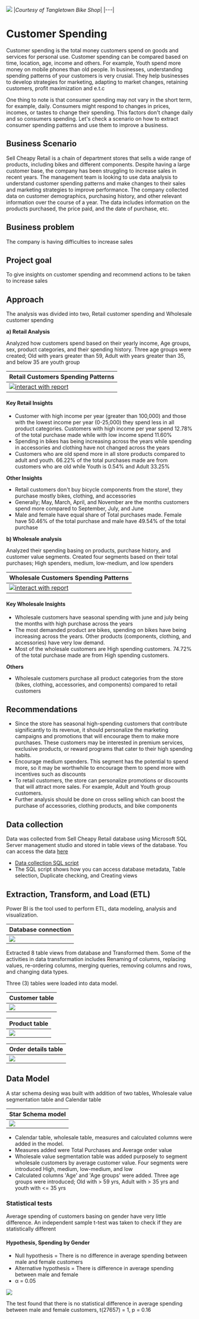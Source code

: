 ![](maininterior.jpg)
|_Courtesy of Tangletown Bike Shop_|
|---|
# Customer Spending 
Customer spending is the total money customers spend on goods and services for personal use. Customer spending can be compared based on time, location, age, income and others. For example, Youth spend more money on mobile phones than old people. In businesses, understanding spending patterns of your customers is very crusial. They help businesses to develop strategies for marketing, adapting to market changes, retaining customers, profit maximization and e.t.c

One thing to note is that consumer spending may not vary in the short term, for example, daily. Consumers might respond to changes in prices, incomes, or tastes to change their spending. This factors don't change daily and so consumers spending. Let's check a scenario on how to extract consumer spending patterns and use them to improve a business.

## Business Scenario
Sell Cheapy Retail is a chain of department stores that sells a wide range of products, including bikes and different components. Despite having a large customer base, the company has been struggling to increase sales in recent years. The management team is looking to use data analysis to understand customer spending patterns and make changes to their sales and marketing strategies to improve performance. The company collected data on customer demographics, purchasing history, and other relevant information over the course of a year. The data includes information on the products purchased, the price paid, and the date of purchase, etc.

## Business problem
The company is having difficulties to increase sales

## Project goal
To give insights on customer spending and recommend actions to be taken to increase sales

## Approach
The analysis was divided into two, Retail customer spending and Wholesale customer spending


**a) Retail Analysis**

Analyzed how customers spend based on their yearly income, Age groups, sex, product categories, and their spending history.
Three age groups were created; Old with years greater than 59, Adult with years greater than 35, and below 35 are youth group

|Retail Customers Spending Patterns|
|---|
|[![interact with report](retail_report.jpg)](https://app.powerbi.com/view?r=eyJrIjoiMDc3OWVmZWYtMjdmZi00YjM3LWI3NjMtNjA0YjU1ZjJlOGM5IiwidCI6Ijc5M2EyYzE5LTY4N2ItNGJmOS05ZTBlLWJkOTU3YmE3ZDgxMyJ9)|


#### Key Retail Insights
* Customer with high income per year (greater than 100,000) and those with the lowest income per year (0-25,000) they spend less in all product categories. Customers with high income per year spend 12.78% of the total purchase made while with low income spend 11.60%
* Spending in bikes has being increasing across the years while spending in accessories and clothing have not changed across the years
* Customers who are old spend more in all store products compared to adult and youth. 66.22% of the total purchases made are from customers who are old while Youth is 0.54% and Adult 33.25%

**Other Insights**
* Retail customers don't buy bicycle components from the store!, they purchase mostly bikes, clothing, and accessories
* Generally; May, March, April, and November are the months customers spend more compared to September, July, and June  
* Male and female have equal share of Total purchases made. Female have 50.46% of the total purchase and male have 49.54% of the total purchase 

**b) Wholesale analysis**

Analyzed their spending basing on products, purchase history, and customer value segments. Created four segments based on their total purchases; High spenders, medium, low-medium, and low spenders

|Wholesale Customers Spending Patterns|
|---|
|[![interact with report](wholesale_report.jpg)](https://app.powerbi.com/view?r=eyJrIjoiMDc3OWVmZWYtMjdmZi00YjM3LWI3NjMtNjA0YjU1ZjJlOGM5IiwidCI6Ijc5M2EyYzE5LTY4N2ItNGJmOS05ZTBlLWJkOTU3YmE3ZDgxMyJ9)|

#### Key Wholesale Insights
* Wholesale customers have seasonal spending with june and july being the months with high purchase across the years  
* The most demanded product are bikes, spending on bikes have being increasing across the years. Other products (components, clothing, and accessories) have very low demand.
* Most of the wholesale customers are High spending customers. 74.72% of the total purchase made are from High spending customers.

**Others**
* Wholesale customers purchase all product categories from the store (bikes, clothing, accessories, and components) compared to retail customers

## Recommendations
* Since the store has seasonal high-spending customers that contribute significantly to its revenue, it should personalize the marketing campaigns and promotions that will encourage them to make more purchases. These customers may be interested in premium services, exclusive products, or reward programs that cater to their high spending habits.
* Encourage medium spenders. This segment has the potential to spend more, so it may be worthwhile to encourage them to spend more with incentives such as discounts
* To retail customers, the store can personalize promotions or discounts that will attract more sales. For example, Adult and Youth group customers.
* Further analysis should be done on cross selling which can boost the purchase of accessories, clothing products, and bike components

## Data collection
Data was collected from Sell Cheapy Retail database using Microsoft SQL Server management studio and stored in table views of the database.
You can access the data [here](https://techcommunity.microsoft.com/t5/educator-developer-blog/data-analysis-challenge-analyze-customer-spending-pattern/ba-p/3719590?WT.mc_id=academic-86947-ooyinbooke)
* [Data collection SQL script](customer_spending_script.sql)
* The SQL script shows how you can access database metadata, Table selection, Duplicate checking, and Creating views

## Extraction, Transform, and Load (ETL)
Power BI is the tool used to perform ETL, data modeling, analysis and visualization.

|Database connection|
|---|
|![](database_connection.jpg)|

Extracted 8 table views from database and Transformed them. Some of the activities in data transformation includes Renaming of columns, replacing values, re-ordering columns, merging queries, removing columns and rows, and changing data types.

Three (3) tables were loaded into data model.

|Customer table|
|---|
|![](customers_dtransformation.jpg)|

|Product table|
|---|
|![](product_transformation.jpg)|

|Order details table|
|---|
|![](order_details_transformation.jpg)|

## Data Model
A star schema desing was built with addition of two tables, Wholesale value segmentation table and Calendar table

|Star Schema model|
|---|
|![](data_model.jpg)|

* Calendar table, wholesale table, measures and calculated columns were added in the model.
* Measures added were Total Purchases and Average order value
* Wholesale value segmentation table was added purposely to segment wholesale customers by average customer value. Four segments were introduced High, medium, low-medium, and low
* Calculated columns 'Age' and 'Age groups' were added. Three age groups were introduced; Old with > 59 yrs, Adult with > 35 yrs and youth with <= 35 yrs

### Statistical tests
Average spending of customers basing on gender have very little difference. An independent sample t-test was taken to check if they are statistically different

#### Hypothesis, Spending by Gender 
* Null hypothesis = There is no difference in average spending between male and female customers
* Alternative hypothesis = There is difference in average spending between male and female
* α = 0.05

![](gender_T_test.jpg)

The test found that there is no statistical difference in average spending between male and female customers, t(27657) = 1, p = 0.16



